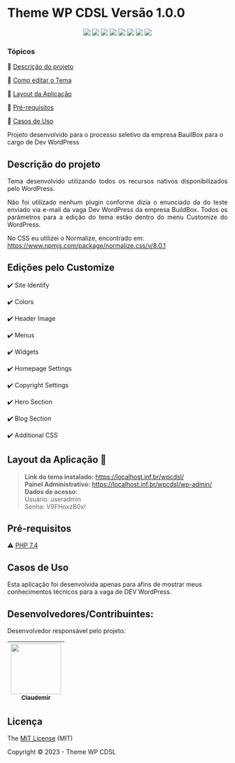 <h1>Theme WP CDSL Versão 1.0.0</h1> 

<p align="center">
  <img src="https://img.shields.io/static/v1?label=wordpress&message=development&color=blue&style=for-the-badge&logo=wordpress"/>
  <img src="https://img.shields.io/static/v1?label=storm&message=IDE&color=yellow&style=for-the-badge&logo=phpstorm"/>
  <img src="https://img.shields.io/static/v1?label=php&message=language&color=green&style=for-the-badge&logo=php"/>
  <img src="https://img.shields.io/static/v1?label=html5&message=markup&color=black&style=for-the-badge&logo=html5"/>
  <img src="https://img.shields.io/static/v1?label=normalize&message=style&color=red&style=for-the-badge&logo=css3"/>
  <img src="https://img.shields.io/static/v1?label=javascript&message=script&color=brown&style=for-the-badge&logo=javascript"/>
  <img src="http://img.shields.io/static/v1?label=TESTE&message=100%&color=GREEN&style=for-the-badge"/>
  <img src="http://img.shields.io/static/v1?label=STATUS&message=CONCLUIDO&color=GREEN&style=for-the-badge"/>
</p>

### Tópicos 

:small_blue_diamond: [Descrição do projeto](#descrição-do-projeto)

:small_blue_diamond: [Como editar o Tema](#edições-pelo-customize)

:small_blue_diamond: [Layout da Aplicação](#layout-da-aplicação-dash)

:small_blue_diamond: [Pré-requisitos](#pré-requisitos)

:small_blue_diamond: [Casos de Uso](#casos-de-uso)

Projeto desenvolvido para o processo seletivo da empresa BauilBox para o cargo de Dev WordPress

## Descrição do projeto 

<p align="justify">
  Tema desenvolvido utilizando todos os recursos nativos disponibilizados pelo WordPress.
</p>
<p align="justify">
  Não foi utilizado nenhum plugin conforme dizia o enunciado da do teste enviado via e-mail da vaga Dev WordPress da empresa BuildBox. Todos os parâmetros para a edição do tema estão dentro do menu Customize do WordPress.

  No CSS eu utilizei o Normalize, encontrado em: https://www.npmjs.com/package/normalize.css/v/8.0.1
</p>

## Edições pelo Customize

:heavy_check_mark: Site Identify

:heavy_check_mark: Colors

:heavy_check_mark: Header Image  

:heavy_check_mark: Menus 

:heavy_check_mark: Widgets

:heavy_check_mark: Homepage Settings

:heavy_check_mark: Copyright Settings

:heavy_check_mark: Hero Section

:heavy_check_mark: Blog Section

:heavy_check_mark: Additional CSS

## Layout da Aplicação :dash:

> <b>Link do tema instalado:</b> https://localhost.inf.br/wpcdsl/ <br>
> <b>Painel Administrativo:</b> https://localhost.inf.br/wpcdsl/wp-admin/ <br>
> <b>Dados de acesso:</b> <br>
> Usuário: useradmin <br>
> Senha: V9FHoxzB0x!


## Pré-requisitos

:warning: [PHP 7.4](https://www.php.net/releases/7_4_0.php)

## Casos de Uso

Esta aplicação foi desenvolvida apenas para afins de mostrar meus conhecimentos técnicos para a vaga de DEV WordPress.

## Desenvolvedores/Contribuintes:

Desenvolvedor responsável pelo projeto:

| [<img src="https://gitlab.com/uploads/-/system/user/avatar/12553201/avatar.png" width=115><br><sub>Claudemir</sub>](https://github.com/claudemirslopes) |
| :---: |

## Licença 

The [MIT License]() (MIT)

Copyright :copyright: 2023 - Theme WP CDSL

